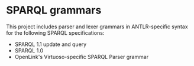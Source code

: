 SPARQL grammars
================

This project includes parser and lexer grammars in ANTLR-specific syntax for the following SPARQL specifications:
 - SPARQL 1.1 update and query
 - SPARQL 1.0
 - OpenLink's Virtuoso-specific SPARQL Parser grammar
